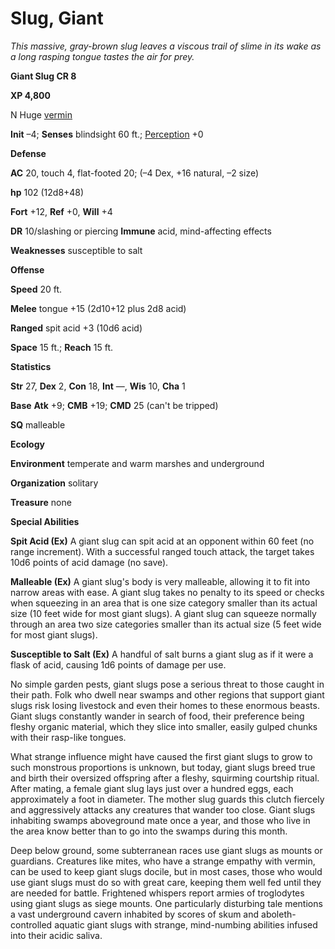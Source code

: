 # Slug, Giant

_This massive, gray-brown slug leaves a viscous trail of slime in its wake as a long rasping tongue tastes the air for prey._

**Giant Slug CR 8**

**XP 4,800**

N Huge [vermin](creatureTypes#_vermin)

**Init** –4; **Senses** blindsight 60 ft.; [Perception](../skills/perception#_perception) +0

**Defense**

**AC** 20, touch 4, flat-footed 20; (–4 Dex, +16 natural, –2 size)

**hp** 102 (12d8+48)

**Fort** +12, **Ref** +0, **Will** +4

**DR** 10/slashing or piercing **Immune** acid, mind-affecting effects

**Weaknesses** susceptible to salt

**Offense**

**Speed** 20 ft.

**Melee** tongue +15 (2d10+12 plus 2d8 acid)

**Ranged** spit acid +3 (10d6 acid)

**Space** 15 ft.; **Reach** 15 ft.

**Statistics**

**Str** 27, **Dex** 2, **Con** 18, **Int** —, **Wis** 10, **Cha** 1

**Base**  **Atk** +9; **CMB** +19; **CMD** 25 (can't be tripped)

**SQ** malleable

**Ecology**

**Environment** temperate and warm marshes and underground

**Organization** solitary

**Treasure** none

**Special Abilities**

**Spit Acid (Ex)** A giant slug can spit acid at an opponent within 60 feet (no range increment). With a successful ranged touch attack, the target takes 10d6 points of acid damage (no save).

**Malleable (Ex)** A giant slug's body is very malleable, allowing it to fit into narrow areas with ease. A giant slug takes no penalty to its speed or checks when squeezing in an area that is one size category smaller than its actual size (10 feet wide for most giant slugs). A giant slug can squeeze normally through an area two size categories smaller than its actual size (5 feet wide for most giant slugs).

**Susceptible to Salt (Ex)** A handful of salt burns a giant slug as if it were a flask of acid, causing 1d6 points of damage per use.

No simple garden pests, giant slugs pose a serious threat to those caught in their path. Folk who dwell near swamps and other regions that support giant slugs risk losing livestock and even their homes to these enormous beasts. Giant slugs constantly wander in search of food, their preference being fleshy organic material, which they slice into smaller, easily gulped chunks with their rasp-like tongues.

What strange influence might have caused the first giant slugs to grow to such monstrous proportions is unknown, but today, giant slugs breed true and birth their oversized offspring after a fleshy, squirming courtship ritual. After mating, a female giant slug lays just over a hundred eggs, each approximately a foot in diameter. The mother slug guards this clutch fiercely and aggressively attacks any creatures that wander too close. Giant slugs inhabiting swamps aboveground mate once a year, and those who live in the area know better than to go into the swamps during this month.

Deep below ground, some subterranean races use giant slugs as mounts or guardians. Creatures like mites, who have a strange empathy with vermin, can be used to keep giant slugs docile, but in most cases, those who would use giant slugs must do so with great care, keeping them well fed until they are needed for battle. Frightened whispers report armies of troglodytes using giant slugs as siege mounts. One particularly disturbing tale mentions a vast underground cavern inhabited by scores of skum and aboleth-controlled aquatic giant slugs with strange, mind-numbing abilities infused into their acidic saliva.

